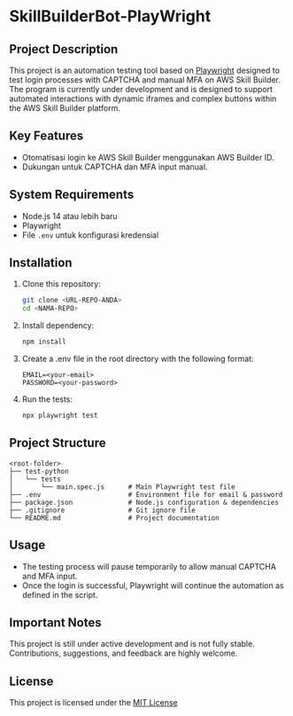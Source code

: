 # SkillBuilderBot-PlayWright

## Project Description  

This project is an automation testing tool based on [Playwright](https://playwright.dev/) designed to test login processes with CAPTCHA and manual MFA on AWS Skill Builder. The program is currently under development and is designed to support automated interactions with dynamic iframes and complex buttons within the AWS Skill Builder platform.

## Key Features

- Otomatisasi login ke AWS Skill Builder menggunakan AWS Builder ID.
- Dukungan untuk CAPTCHA dan MFA input manual.

## System Requirements  

- Node.js 14 atau lebih baru
- Playwright
- File `.env` untuk konfigurasi kredensial

## Installation

1. Clone this repository:  

   ```bash
   git clone <URL-REPO-ANDA>
   cd <NAMA-REPO>
   ```

2. Install dependency:

   ```bash
   npm install
   ```

3. Create a .env file in the root directory with the following format:

   ```env
   EMAIL=<your-email>
   PASSWORD=<your-password>
   ```

4. Run the tests:

   ```bash
   npx playwright test
   ```

## Project Structure

```
<root-folder>
├── test-python
│   └── tests
│       └── main.spec.js      # Main Playwright test file
├── .env                      # Environment file for email & password
├── package.json              # Node.js configuration & dependencies
├── .gitignore                # Git ignore file
└── README.md                 # Project documentation
```

## Usage

-	The testing process will pause temporarily to allow manual CAPTCHA and MFA input.
-	Once the login is successful, Playwright will continue the automation as defined in the script.

## Important Notes

This project is still under active development and is not fully stable. Contributions, suggestions, and feedback are highly welcome.

## License

This project is licensed under the  [MIT License](LICENSE)